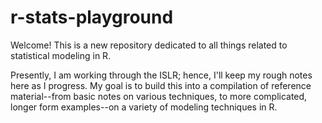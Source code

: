 # r-stats-playground

Welcome! This is a new repository dedicated to all things related to statistical modeling in R. 

Presently, I am working through the ISLR; hence, I'll keep my rough notes here as I progress. My goal is to build this into a compilation of reference material--from basic notes on various techniques, to more complicated, longer form examples--on a variety of modeling techniques in R. 


